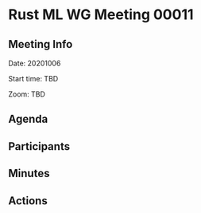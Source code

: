 
# Rust ML WG Meeting 00011 

## Meeting Info

Date: 20201006

Start time: TBD

Zoom: TBD


## Agenda



## Participants



## Minutes



## Actions

